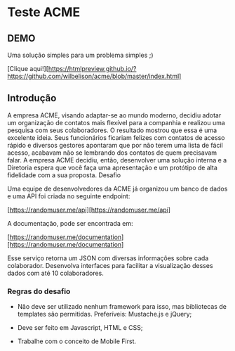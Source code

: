 # Teste ACME

## DEMO

Uma solução simples para um problema simples ;)

[Clique aqui!][https://htmlpreview.github.io/?https://github.com/wilbelison/acme/blob/master/index.html]


## Introdução

A empresa ACME, visando adaptar-se ao mundo moderno, decidiu adotar um organização de contatos
mais flexível para a companhia e realizou uma pesquisa com seus colaboradores.
O resultado mostrou que essa é uma excelente ideia. Seus funcionários ficariam felizes com contatos
de acesso rápido e diversos gestores apontaram que por não terem uma lista de fácil acesso,
acabavam não se lembrando dos contatos de quem precisavam falar.
A empresa ACME decidiu, então, desenvolver uma solução interna e a Diretoria espera que você faça
uma apresentação e um protótipo de alta fidelidade com a sua proposta.
Desafio

Uma equipe de desenvolvedores da ACME já organizou um banco de dados e uma API foi criada no
seguinte endpoint:

[https://randomuser.me/api][https://randomuser.me/api]

A documentação, pode ser encontrada em:

[https://randomuser.me/documentation][https://randomuser.me/documentation]

Esse serviço retorna um JSON com diversas informações sobre cada colaborador. Desenvolva
interfaces para facilitar a visualização desses dados com até 10 colaboradores.

### Regras do desafio

- Não deve ser utilizado nenhum framework para isso, mas bibliotecas de templates são
permitidas. Preferíveis: Mustache.js e jQuery;

- Deve ser feito em Javascript, HTML e CSS;

- Trabalhe com o conceito de Mobile First.

